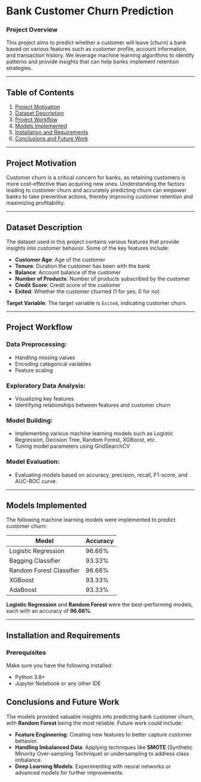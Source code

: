 # **Bank Customer Churn Prediction**

### **Project Overview**
This project aims to predict whether a customer will leave (churn) a bank based on various features such as customer profile, account information, and transaction history. We leverage machine learning algorithms to identify patterns and provide insights that can help banks implement retention strategies.

---

## **Table of Contents**
1. [Project Motivation](#project-motivation)
2. [Dataset Description](#dataset-description)
3. [Project Workflow](#project-workflow)
4. [Models Implemented](#models-implemented)
5. [Installation and Requirements](#installation-and-requirements)
6. [Conclusions and Future Work](#conclusions-and-future-work)

---

## **Project Motivation**
Customer churn is a critical concern for banks, as retaining customers is more cost-effective than acquiring new ones. Understanding the factors leading to customer churn and accurately predicting churn can empower banks to take preventive actions, thereby improving customer retention and maximizing profitability.

---

## **Dataset Description**
The dataset used in this project contains various features that provide insights into customer behavior. Some of the key features include:

- **Customer Age**: Age of the customer
- **Tenure**: Duration the customer has been with the bank
- **Balance**: Account balance of the customer
- **Number of Products**: Number of products subscribed by the customer
- **Credit Score**: Credit score of the customer
- **Exited**: Whether the customer churned (1 for yes, 0 for no)

**Target Variable**: The target variable is `Exited`, indicating customer churn.

---

## **Project Workflow**
### **Data Preprocessing**:
- Handling missing values
- Encoding categorical variables
- Feature scaling

### **Exploratory Data Analysis**:
- Visualizing key features
- Identifying relationships between features and customer churn

### **Model Building**:
- Implementing various machine learning models such as Logistic Regression, Decision Tree, Random Forest, XGBoost, etc.
- Tuning model parameters using GridSearchCV

### **Model Evaluation**:
- Evaluating models based on accuracy, precision, recall, F1-score, and AUC-ROC curve.

---

## **Models Implemented**
The following machine learning models were implemented to predict customer churn:

| **Model**                    | **Accuracy** |
|------------------------------|--------------|
| Logistic Regression           | 96.66%       |
| Bagging Classifier            | 93.33%       |
| Random Forest Classifier      | 96.66%       |
| XGBoost                       | 93.33%       |
| AdaBoost                      | 93.33%       |

**Logistic Regression** and **Random Forest** were the best-performing models, each with an accuracy of **96.66%**.

---

## **Installation and Requirements**

### **Prerequisites**
Make sure you have the following installed:
- Python 3.8+
- Jupyter Notebook or any other IDE

## **Conclusions and Future Work**
The models provided valuable insights into predicting bank customer churn, with **Random Forest** being the most reliable. Future work could include:

- **Feature Engineering**: Creating new features to better capture customer behavior.
- **Handling Imbalanced Data**: Applying techniques like **SMOTE** (Synthetic Minority Over-sampling Technique) or undersampling to address class imbalance.
- **Deep Learning Models**: Experimenting with neural networks or advanced models for further improvements.

